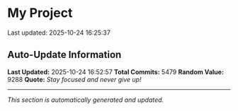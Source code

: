 # My Project


Last updated: 2025-10-24 16:25:37














































































































































































































































































































































































































































































































































































































































































































































































































































































































































































































































































































































































































































































































































































































































































































































































































































































































































































































































































































































































































































































































































































































































































































































































































































































































































































































































































































































































































































































































































































































































































































































































































































































































































































































































































































































































































































































































































































































































































































































































































































































































































































































































































































































































































































































































































































































































































































































































































































































































































































































































































































































































































































































































































































































































































































































































































































































































































































































































































































































































































































































































## Auto-Update Information

**Last Updated:** 2025-10-24 16:52:57
**Total Commits:** 5479
**Random Value:** 9288
**Quote:** _Stay focused and never give up!_

---
_This section is automatically generated and updated._